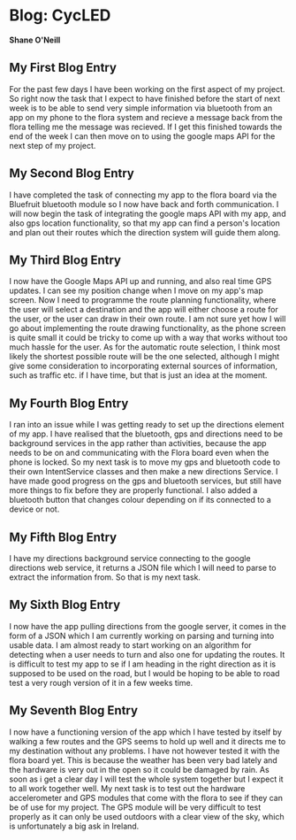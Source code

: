 # Blog: CycLED

**Shane O'Neill**

## My First Blog Entry

For the past few days I have been working on the first aspect of my project.
So right now the task that I expect to have finished before the start of next week is to be able to send very simple information via bluetooth
from an app on my phone to the flora system and recieve a message back from the flora telling me the message was recieved.
If I get this finished towards the end of the week I can then move on to using the google maps API for the next step of my project.

## My Second Blog Entry

I have completed the task of connecting my app to the flora board via the Bluefruit bluetooth module so I now have back and forth communication. 
I will now begin the task of integrating the google maps API with my app, and also gps location functionality, so that my app can find a person's location
and plan out their routes which the direction system will guide them along.

## My Third Blog Entry

I now have the Google Maps API up and running, and also real time GPS updates. I can see my position change when I move on my app's map screen.
Now I need to programme the route planning functionality, where the user will select a destination and the app will either choose a route for the user, 
or the user can draw in their own route. I am not sure yet how I will go about implementing the route drawing functionality, as the phone screen is quite 
small it could be tricky to come up with a way that works without too much hassle for the user. 
As for the automatic route selection, I think most likely the shortest possible route will be the one selected, although I might give some consideration
to incorporating external sources of information, such as traffic etc. if I have time, but that is just an idea at the moment.

## My Fourth Blog Entry

I ran into an issue while I was getting ready to set up the directions element of my app. I have realised that the bluetooth, gps and directions need to be background services 
in the app rather than activities, because the app needs to be on and communicating with the Flora board even when the phone is locked. So my next task is to move my gps and bluetooth code 
to their own IntentService classes and then make a new directions Service. I have made good progress on the gps and bluetooth services, but still have more things to fix 
before they are properly functional.
I also added a bluetooth button that changes colour depending on if its connected to a device or not. 

## My Fifth Blog Entry
I have my directions background service connecting to the google directions web service, it returns a JSON file which I will need to parse to extract the information from.
So that is my next task.

## My Sixth Blog Entry
I now have the app pulling directions from the google server, it comes in the form of a JSON which I am currently working on parsing and turning into usable data.
I am almost ready to start working on an algorithm for detecting when a user needs to turn and also one for updating the routes. It is difficult to test my app to se if I am
heading in the right direction as it is supposed to be used on the road, but I would be hoping to be able to road test a very rough version of it in a few weeks time.

## My Seventh Blog Entry
I now have a functioning version of the app which I have tested by itself by walking a few routes and the GPS seems to hold up well and
it directs me to my destination without any problems. I have not however tested it with the flora board yet. This is because the weather has
been very bad lately and the hardware is very out in the open so it could be damaged by rain. As soon as i get a clear day I will test
the whole system together but I expect it to all work together well.
My next task is to test out the hardware accelerometer and GPS modules that come with the flora to see if they can be of use for my project.
The GPS module will be very difficult to test properly as it can only be used outdoors with a clear view of the sky, which is unfortunately
a big ask in Ireland.